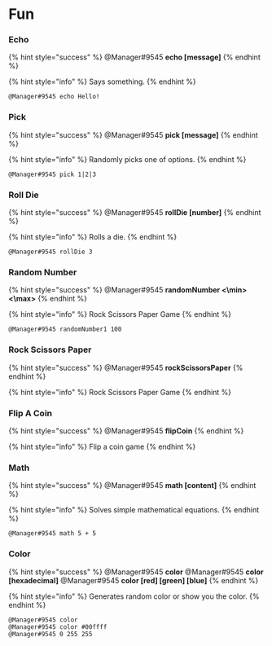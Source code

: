 # Fun

### Echo

{% hint style="success" %}
@Manager\#9545 **echo \[message\]**
{% endhint %}

{% hint style="info" %}
Says something.
{% endhint %}

```text
@Manager#9545 echo Hello!
```

### Pick

{% hint style="success" %}
@Manager\#9545 **pick \[message\]**
{% endhint %}

{% hint style="info" %}
Randomly picks one of options.
{% endhint %}

```text
@Manager#9545 pick 1|2|3
```

### Roll Die

{% hint style="success" %}
@Manager\#9545 **rollDie \[number\]**
{% endhint %}

{% hint style="info" %}
Rolls a die.
{% endhint %}

```text
@Manager#9545 rollDie 3
```

### Random Number

{% hint style="success" %}
@Manager\#9545 **randomNumber \<\min\> \<\max\>**
{% endhint %}

{% hint style="info" %}
Rock Scissors Paper Game
{% endhint %}

```text
@Manager#9545 randomNumber1 100
```

### Rock Scissors Paper

{% hint style="success" %}
@Manager\#9545 **rockScissorsPaper**
{% endhint %}

{% hint style="info" %}
Rock Scissors Paper Game
{% endhint %}

### Flip A Coin

{% hint style="success" %}
@Manager\#9545 **flipCoin**
{% endhint %}

{% hint style="info" %}
Flip a coin game
{% endhint %}

### Math

{% hint style="success" %}
@Manager\#9545 **math \[content\]**
{% endhint %}

{% hint style="info" %}
Solves simple mathematical equations.
{% endhint %}

```text
@Manager#9545 math 5 + 5
```

### Color

{% hint style="success" %}
@Manager\#9545 **color**
@Manager\#9545 **color \[hexadecimal\]**
@Manager\#9545 **color \[red\] \[green\] \[blue\]**
{% endhint %}

{% hint style="info" %}
Generates random color or show you the color.
{% endhint %}

```text
@Manager#9545 color
@Manager#9545 color #00ffff
@Manager#9545 0 255 255
```